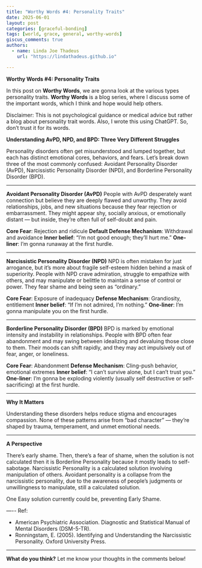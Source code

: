 ```yaml
---
title: "Worthy Words #4: Personality Traits"
date: 2025-06-01
layout: post
categories: [graceful-bonding]
tags: [world, grace, general, worthy-words]
giscus_comments: true
authors:
  - name: Linda Joe Thadeus
    url: "https://lindathadeus.github.io"

---
```

**Worthy Words #4: Personality Traits**

In this post on **Worthy Words**, we are gonna look at the various types personality traits. **Worthy Words** is a blog series, where I discuss some of the important words, which I think and hope would help others. 

Disclaimer: This is not psychological guidance or medical advice but rather a blog about personality trait words. Also, I wrote this using ChatGPT. So, don’t trust it for its words.

**Understanding AvPD, NPD, and BPD: Three Very Different Struggles**

Personality disorders often get misunderstood and lumped together, but each has distinct emotional cores, behaviors, and fears. Let’s break down three of the most commonly confused: Avoidant Personality Disorder (AvPD), Narcissistic Personality Disorder (NPD), and Borderline Personality Disorder (BPD).

---

**Avoidant Personality Disorder (AvPD)**
People with AvPD desperately want connection but believe they are deeply flawed and unworthy. They avoid relationships, jobs, and new situations because they fear rejection or embarrassment. They might appear shy, socially anxious, or emotionally distant — but inside, they’re often full of self-doubt and pain.

**Core Fear**: Rejection and ridicule
**Default Defense Mechanism**: Withdrawal and avoidance
**Inner belief**: “I’m not good enough; they’ll hurt me.”
**One-liner**: I’m gonna runaway at the first hurdle.

---

**Narcissistic Personality Disorder (NPD)**
NPD is often mistaken for just arrogance, but it’s more about fragile self-esteem hidden behind a mask of superiority. People with NPD crave admiration, struggle to empathize with others, and may manipulate or belittle to maintain a sense of control or power. They fear shame and being seen as “ordinary.”

**Core Fear**: Exposure of inadequacy
**Defense Mechanism**: Grandiosity, entitlement
**Inner belief**: “If I’m not admired, I’m nothing.”
**One-liner**: I’m gonna manipulate you on the first hurdle.

---

**Borderline Personality Disorder (BPD)**
BPD is marked by emotional intensity and instability in relationships. People with BPD often fear abandonment and may swing between idealizing and devaluing those close to them. Their moods can shift rapidly, and they may act impulsively out of fear, anger, or loneliness.

**Core Fear**: Abandonment
**Defense Mechanism**: Cling-push behavior, emotional extremes
**Inner belief**: “I can’t survive alone, but I can’t trust you.”
**One-liner**: I’m gonna be exploding violently (usually self destructive or self-sacrificing) at the first hurdle.

---

**Why It Matters**

Understanding these disorders helps reduce stigma and encourages compassion. None of these patterns arise from “bad character” — they’re shaped by trauma, temperament, and unmet emotional needs.

--- 
**A Perspective**

There’s early shame. Then, there’s a fear of shame, when the solution is not calculated then it is Borderline Personality because it mostly leads to self-sabotage. Narcissistic Personality is a calculated solution involving manipulation of others. Avoidant personality is a collapse from the narcissistic personality, due to the awareness of people’s judgments or unwillingness to manipulate, still a calculated solution.

One Easy solution currently could be, preventing Early Shame. 


—--
Ref:
- American Psychiatric Association. Diagnostic and Statistical Manual of Mental Disorders (DSM-5-TR).
- Ronningstam, E. (2005). Identifying and Understanding the Narcissistic Personality. Oxford University Press.


---
**What do you think?** Let me know your thoughts in the comments below!